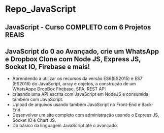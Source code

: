 # Repo_JavaScript
## JavaScript - Curso COMPLETO com 6 Projetos REAIS

## JavaScript do 0 ao Avançado, crie um WhatsApp e Dropbox Clone com Node JS, Express JS, Socket IO, Firebase e mais!

- Aprendendo a utilizar os recursos da versão ES6(ES2015) e ES7 (ES2016) do JavaScript, array e objetos, a construção de um WhatsAppe DropBox Firebase, SPA, REST API
- criaando uma API escrita com JavaScript em NodeJS e consumida também com JavaScript.
- Upload de arquivos usando também JavaScript no Front-End e Back-End.
- Desenvolver um site completo com administração usando o Express JS, Socket IO e Chart JS.
- Do básico da linguagem JavaScript até o avançado.
